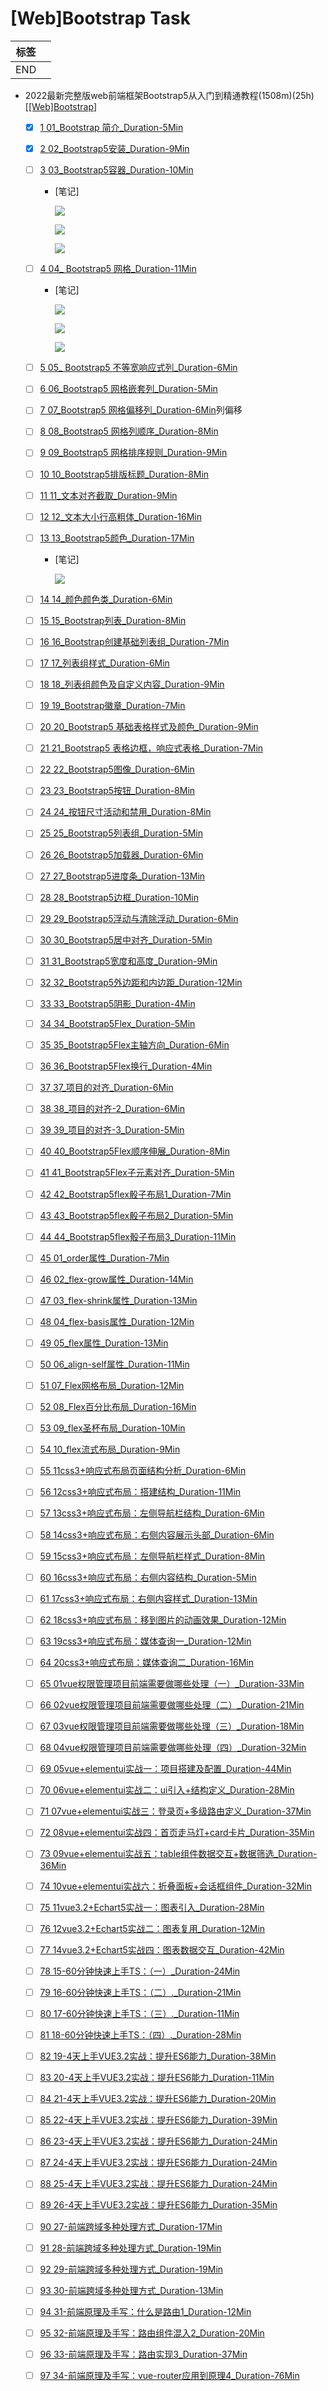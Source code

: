 # \[Web]Bootstrap Task

| 标签  |   |
| --- | - |
| END |   |

*   2022最新完整版web前端框架Bootstrap5从入门到精通教程(1508m)(25h) \[[\[Web\]Bootstrap](\[Web]Bootstrap_u7Ak1kdCmPN7gbVGVC2QCK.md "\[Web]Bootstrap")]

    *   [x] [1 01\_Bootstrap  简介\_Duration-5Min](https://www.bilibili.com/video/BV1Ng411W75X/?p=1 "1 01_Bootstrap  简介_Duration-5Min")

    *   [x] [2 02\_Bootstrap5安装\_Duration-9Min](https://www.bilibili.com/video/BV1Ng411W75X/?p=2 "2 02_Bootstrap5安装_Duration-9Min")

    *   [ ] [3 03\_Bootstrap5容器\_Duration-10Min](https://www.bilibili.com/video/BV1Ng411W75X/?p=3 "3 03_Bootstrap5容器_Duration-10Min")

        *   \[笔记]

            ![](../image/image_YLOt5Q4rwk.png)

            ![](../image/image_g0fQPlohix.png)

            ![](../image/image_GpdK-sHOPp.png)

    *   [ ] [4 04\_ Bootstrap5 网格\_Duration-11Min](https://www.bilibili.com/video/BV1Ng411W75X/?p=4 "4 04_ Bootstrap5 网格_Duration-11Min")

        *   \[笔记]

            ![](../image/image_NPlA9J3s-j.png)

            ![](../image/image_JWZCSzGsCA.png)

            ![](../image/image_25w6Wuag5B.png)



    *   [ ] [5 05\_ Bootstrap5 不等宽响应式列\_Duration-6Min](https://www.bilibili.com/video/BV1Ng411W75X/?p=5 "5 05_ Bootstrap5 不等宽响应式列_Duration-6Min")

    *   [ ] [6 06\_Bootstrap5 网格嵌套列\_Duration-5Min](https://www.bilibili.com/video/BV1Ng411W75X/?p=6 "6 06_Bootstrap5 网格嵌套列_Duration-5Min")

    *   [ ] [7 07\_Bootstrap5 网格偏移列\_Duration-6Min](https://www.bilibili.com/video/BV1Ng411W75X/?p=7 "7 07_Bootstrap5 网格偏移列_Duration-6Min")列偏移

    *   [ ] [8 08\_Bootstrap5 网格列顺序\_Duration-8Min](https://www.bilibili.com/video/BV1Ng411W75X/?p=8 "8 08_Bootstrap5 网格列顺序_Duration-8Min")

    *   [ ] [9 09\_Bootstrap5 网格排序规则\_Duration-9Min](https://www.bilibili.com/video/BV1Ng411W75X/?p=9 "9 09_Bootstrap5 网格排序规则_Duration-9Min")

    *   [ ] [10 10\_Bootstrap5排版标题\_Duration-8Min](https://www.bilibili.com/video/BV1Ng411W75X/?p=10 "10 10_Bootstrap5排版标题_Duration-8Min")

    *   [ ] [11 11\_文本对齐截取\_Duration-9Min](https://www.bilibili.com/video/BV1Ng411W75X/?p=11 "11 11_文本对齐截取_Duration-9Min")

    *   [ ] [12 12\_文本大小行高粗体\_Duration-16Min](https://www.bilibili.com/video/BV1Ng411W75X/?p=12 "12 12_文本大小行高粗体_Duration-16Min")

    *   [ ] [13 13\_Bootstrap5颜色\_Duration-17Min](https://www.bilibili.com/video/BV1Ng411W75X/?p=13 "13 13_Bootstrap5颜色_Duration-17Min")

        *   \[笔记]

            ![](../image/image_n7uBi55-fJ.png)

    *   [ ] [14 14\_颜色颜色类\_Duration-6Min](https://www.bilibili.com/video/BV1Ng411W75X/?p=14 "14 14_颜色颜色类_Duration-6Min")

    *   [ ] [15 15\_Bootstrap列表\_Duration-8Min](https://www.bilibili.com/video/BV1Ng411W75X/?p=15 "15 15_Bootstrap列表_Duration-8Min")

    *   [ ] [16 16\_Bootstrap创建基础列表组\_Duration-7Min](https://www.bilibili.com/video/BV1Ng411W75X/?p=16 "16 16_Bootstrap创建基础列表组_Duration-7Min")

    *   [ ] [17 17\_列表组样式\_Duration-6Min](https://www.bilibili.com/video/BV1Ng411W75X/?p=17 "17 17_列表组样式_Duration-6Min")

    *   [ ] [18 18\_列表组颜色及自定义内容\_Duration-9Min](https://www.bilibili.com/video/BV1Ng411W75X/?p=18 "18 18_列表组颜色及自定义内容_Duration-9Min")

    *   [ ] [19 19\_Bootstrap徽章\_Duration-7Min](https://www.bilibili.com/video/BV1Ng411W75X/?p=19 "19 19_Bootstrap徽章_Duration-7Min")

    *   [ ] [20 20\_Bootstrap5 基础表格样式及颜色\_Duration-9Min](https://www.bilibili.com/video/BV1Ng411W75X/?p=20 "20 20_Bootstrap5 基础表格样式及颜色_Duration-9Min")

    *   [ ] [21 21\_Bootstrap5 表格边框，响应式表格\_Duration-7Min](https://www.bilibili.com/video/BV1Ng411W75X/?p=21 "21 21_Bootstrap5 表格边框，响应式表格_Duration-7Min")

    *   [ ] [22 22\_Bootstrap5图像\_Duration-6Min](https://www.bilibili.com/video/BV1Ng411W75X/?p=22 "22 22_Bootstrap5图像_Duration-6Min")

    *   [ ] [23 23\_Bootstrap5按钮\_Duration-8Min](https://www.bilibili.com/video/BV1Ng411W75X/?p=23 "23 23_Bootstrap5按钮_Duration-8Min")

    *   [ ] [24 24\_按钮尺寸活动和禁用\_Duration-8Min](https://www.bilibili.com/video/BV1Ng411W75X/?p=24 "24 24_按钮尺寸活动和禁用_Duration-8Min")

    *   [ ] [25 25\_Bootstrap5列表组\_Duration-5Min](https://www.bilibili.com/video/BV1Ng411W75X/?p=25 "25 25_Bootstrap5列表组_Duration-5Min")

    *   [ ] [26 26\_Bootstrap5加载器\_Duration-6Min](https://www.bilibili.com/video/BV1Ng411W75X/?p=26 "26 26_Bootstrap5加载器_Duration-6Min")

    *   [ ] [27 27\_Bootstrap5进度条\_Duration-13Min](https://www.bilibili.com/video/BV1Ng411W75X/?p=27 "27 27_Bootstrap5进度条_Duration-13Min")

    *   [ ] [28 28\_Bootstrap5边框\_Duration-10Min](https://www.bilibili.com/video/BV1Ng411W75X/?p=28 "28 28_Bootstrap5边框_Duration-10Min")

    *   [ ] [29 29\_Bootstrap5浮动与清除浮动\_Duration-6Min](https://www.bilibili.com/video/BV1Ng411W75X/?p=29 "29 29_Bootstrap5浮动与清除浮动_Duration-6Min")

    *   [ ] [30 30\_Bootstrap5居中对齐\_Duration-5Min](https://www.bilibili.com/video/BV1Ng411W75X/?p=30 "30 30_Bootstrap5居中对齐_Duration-5Min")

    *   [ ] [31 31\_Bootstrap5宽度和高度\_Duration-9Min](https://www.bilibili.com/video/BV1Ng411W75X/?p=31 "31 31_Bootstrap5宽度和高度_Duration-9Min")

    *   [ ] [32 32\_Bootstrap5外边距和内边距\_Duration-12Min](https://www.bilibili.com/video/BV1Ng411W75X/?p=32 "32 32_Bootstrap5外边距和内边距_Duration-12Min")

    *   [ ] [33 33\_Bootstrap5阴影\_Duration-4Min](https://www.bilibili.com/video/BV1Ng411W75X/?p=33 "33 33_Bootstrap5阴影_Duration-4Min")

    *   [ ] [34 34\_Bootstrap5Flex\_Duration-5Min](https://www.bilibili.com/video/BV1Ng411W75X/?p=34 "34 34_Bootstrap5Flex_Duration-5Min")

    *   [ ] [35 35\_Bootstrap5Flex主轴方向\_Duration-6Min](https://www.bilibili.com/video/BV1Ng411W75X/?p=35 "35 35_Bootstrap5Flex主轴方向_Duration-6Min")

    *   [ ] [36 36\_Bootstrap5Flex换行\_Duration-4Min](https://www.bilibili.com/video/BV1Ng411W75X/?p=36 "36 36_Bootstrap5Flex换行_Duration-4Min")

    *   [ ] [37 37\_项目的对齐\_Duration-6Min](https://www.bilibili.com/video/BV1Ng411W75X/?p=37 "37 37_项目的对齐_Duration-6Min")

    *   [ ] [38 38\_项目的对齐-2\_Duration-6Min](https://www.bilibili.com/video/BV1Ng411W75X/?p=38 "38 38_项目的对齐-2_Duration-6Min")

    *   [ ] [39 39\_项目的对齐-3\_Duration-5Min](https://www.bilibili.com/video/BV1Ng411W75X/?p=39 "39 39_项目的对齐-3_Duration-5Min")

    *   [ ] [40 40\_Bootstrap5Flex顺序伸展\_Duration-8Min](https://www.bilibili.com/video/BV1Ng411W75X/?p=40 "40 40_Bootstrap5Flex顺序伸展_Duration-8Min")

    *   [ ] [41 41\_Bootstrap5Flex子元素对齐\_Duration-5Min](https://www.bilibili.com/video/BV1Ng411W75X/?p=41 "41 41_Bootstrap5Flex子元素对齐_Duration-5Min")

    *   [ ] [42 42\_Bootstrap5flex骰子布局1\_Duration-7Min](https://www.bilibili.com/video/BV1Ng411W75X/?p=42 "42 42_Bootstrap5flex骰子布局1_Duration-7Min")

    *   [ ] [43 43\_Bootstrap5flex骰子布局2\_Duration-5Min](https://www.bilibili.com/video/BV1Ng411W75X/?p=43 "43 43_Bootstrap5flex骰子布局2_Duration-5Min")

    *   [ ] [44 44\_Bootstrap5flex骰子布局3\_Duration-11Min](https://www.bilibili.com/video/BV1Ng411W75X/?p=44 "44 44_Bootstrap5flex骰子布局3_Duration-11Min")

    *   [ ] [45 01\_order属性\_Duration-7Min](https://www.bilibili.com/video/BV1Ng411W75X/?p=45 "45 01_order属性_Duration-7Min")

    *   [ ] [46 02\_flex-grow属性\_Duration-14Min](https://www.bilibili.com/video/BV1Ng411W75X/?p=46 "46 02_flex-grow属性_Duration-14Min")

    *   [ ] [47 03\_flex-shrink属性\_Duration-13Min](https://www.bilibili.com/video/BV1Ng411W75X/?p=47 "47 03_flex-shrink属性_Duration-13Min")

    *   [ ] [48 04\_flex-basis属性\_Duration-12Min](https://www.bilibili.com/video/BV1Ng411W75X/?p=48 "48 04_flex-basis属性_Duration-12Min")

    *   [ ] [49 05\_flex属性\_Duration-13Min](https://www.bilibili.com/video/BV1Ng411W75X/?p=49 "49 05_flex属性_Duration-13Min")

    *   [ ] [50 06\_align-self属性\_Duration-11Min](https://www.bilibili.com/video/BV1Ng411W75X/?p=50 "50 06_align-self属性_Duration-11Min")

    *   [ ] [51 07\_Flex网格布局\_Duration-12Min](https://www.bilibili.com/video/BV1Ng411W75X/?p=51 "51 07_Flex网格布局_Duration-12Min")

    *   [ ] [52 08\_Flex百分比布局\_Duration-16Min](https://www.bilibili.com/video/BV1Ng411W75X/?p=52 "52 08_Flex百分比布局_Duration-16Min")

    *   [ ] [53 09\_flex圣杯布局\_Duration-10Min](https://www.bilibili.com/video/BV1Ng411W75X/?p=53 "53 09_flex圣杯布局_Duration-10Min")

    *   [ ] [54 10\_flex流式布局\_Duration-9Min](https://www.bilibili.com/video/BV1Ng411W75X/?p=54 "54 10_flex流式布局_Duration-9Min")

    *   [ ] [55 11css3+响应式布局页面结构分析\_Duration-6Min](https://www.bilibili.com/video/BV1Ng411W75X/?p=55 "55 11css3+响应式布局页面结构分析_Duration-6Min")

    *   [ ] [56 12css3+响应式布局：搭建结构\_Duration-11Min](https://www.bilibili.com/video/BV1Ng411W75X/?p=56 "56 12css3+响应式布局：搭建结构_Duration-11Min")

    *   [ ] [57 13css3+响应式布局：左侧导航栏结构\_Duration-6Min](https://www.bilibili.com/video/BV1Ng411W75X/?p=57 "57 13css3+响应式布局：左侧导航栏结构_Duration-6Min")

    *   [ ] [58 14css3+响应式布局：右侧内容展示头部\_Duration-6Min](https://www.bilibili.com/video/BV1Ng411W75X/?p=58 "58 14css3+响应式布局：右侧内容展示头部_Duration-6Min")

    *   [ ] [59 15css3+响应式布局：左侧导航栏样式\_Duration-8Min](https://www.bilibili.com/video/BV1Ng411W75X/?p=59 "59 15css3+响应式布局：左侧导航栏样式_Duration-8Min")

    *   [ ] [60 16css3+响应式布局：右侧内容结构\_Duration-5Min](https://www.bilibili.com/video/BV1Ng411W75X/?p=60 "60 16css3+响应式布局：右侧内容结构_Duration-5Min")

    *   [ ] [61 17css3+响应式布局：右侧内容样式\_Duration-13Min](https://www.bilibili.com/video/BV1Ng411W75X/?p=61 "61 17css3+响应式布局：右侧内容样式_Duration-13Min")

    *   [ ] [62 18css3+响应式布局：移到图片的动画效果\_Duration-12Min](https://www.bilibili.com/video/BV1Ng411W75X/?p=62 "62 18css3+响应式布局：移到图片的动画效果_Duration-12Min")

    *   [ ] [63 19css3+响应式布局：媒体查询一\_Duration-12Min](https://www.bilibili.com/video/BV1Ng411W75X/?p=63 "63 19css3+响应式布局：媒体查询一_Duration-12Min")

    *   [ ] [64 20css3+响应式布局：媒体查询二\_Duration-16Min](https://www.bilibili.com/video/BV1Ng411W75X/?p=64 "64 20css3+响应式布局：媒体查询二_Duration-16Min")

    *   [ ] [65 01vue权限管理项目前端需要做哪些处理（一）\_Duration-33Min](https://www.bilibili.com/video/BV1Ng411W75X/?p=65 "65 01vue权限管理项目前端需要做哪些处理（一）_Duration-33Min")

    *   [ ] [66 02vue权限管理项目前端需要做哪些处理（二）\_Duration-21Min](https://www.bilibili.com/video/BV1Ng411W75X/?p=66 "66 02vue权限管理项目前端需要做哪些处理（二）_Duration-21Min")

    *   [ ] [67 03vue权限管理项目前端需要做哪些处理（三）\_Duration-18Min](https://www.bilibili.com/video/BV1Ng411W75X/?p=67 "67 03vue权限管理项目前端需要做哪些处理（三）_Duration-18Min")

    *   [ ] [68 04vue权限管理项目前端需要做哪些处理（四）\_Duration-32Min](https://www.bilibili.com/video/BV1Ng411W75X/?p=68 "68 04vue权限管理项目前端需要做哪些处理（四）_Duration-32Min")

    *   [ ] [69 05vue+elementui实战一：项目搭建及配置\_Duration-44Min](https://www.bilibili.com/video/BV1Ng411W75X/?p=69 "69 05vue+elementui实战一：项目搭建及配置_Duration-44Min")

    *   [ ] [70 06vue+elementui实战二：ui引入+结构定义\_Duration-28Min](https://www.bilibili.com/video/BV1Ng411W75X/?p=70 "70 06vue+elementui实战二：ui引入+结构定义_Duration-28Min")

    *   [ ] [71 07vue+elementui实战三：登录页+多级路由定义\_Duration-37Min](https://www.bilibili.com/video/BV1Ng411W75X/?p=71 "71 07vue+elementui实战三：登录页+多级路由定义_Duration-37Min")

    *   [ ] [72 08vue+elementui实战四：首页走马灯+card卡片\_Duration-35Min](https://www.bilibili.com/video/BV1Ng411W75X/?p=72 "72 08vue+elementui实战四：首页走马灯+card卡片_Duration-35Min")

    *   [ ] [73 09vue+elementui实战五：table组件数据交互+数据筛选\_Duration-36Min](https://www.bilibili.com/video/BV1Ng411W75X/?p=73 "73 09vue+elementui实战五：table组件数据交互+数据筛选_Duration-36Min")

    *   [ ] [74 10vue+elementui实战六：折叠面板+会话框组件\_Duration-32Min](https://www.bilibili.com/video/BV1Ng411W75X/?p=74 "74 10vue+elementui实战六：折叠面板+会话框组件_Duration-32Min")

    *   [ ] [75 11vue3.2+Echart5实战一：图表引入\_Duration-28Min](https://www.bilibili.com/video/BV1Ng411W75X/?p=75 "75 11vue3.2+Echart5实战一：图表引入_Duration-28Min")

    *   [ ] [76 12vue3.2+Echart5实战二：图表复用\_Duration-12Min](https://www.bilibili.com/video/BV1Ng411W75X/?p=76 "76 12vue3.2+Echart5实战二：图表复用_Duration-12Min")

    *   [ ] [77 14vue3.2+Echart5实战四：图表数据交互\_Duration-42Min](https://www.bilibili.com/video/BV1Ng411W75X/?p=77 "77 14vue3.2+Echart5实战四：图表数据交互_Duration-42Min")

    *   [ ] [78 15-60分钟快速上手TS：（一）\_Duration-24Min](https://www.bilibili.com/video/BV1Ng411W75X/?p=78 "78 15-60分钟快速上手TS：（一）_Duration-24Min")

    *   [ ] [79 16-60分钟快速上手TS：（二）.\_Duration-21Min](https://www.bilibili.com/video/BV1Ng411W75X/?p=79 "79 16-60分钟快速上手TS：（二）._Duration-21Min")

    *   [ ] [80 17-60分钟快速上手TS：（三）.\_Duration-11Min](https://www.bilibili.com/video/BV1Ng411W75X/?p=80 "80 17-60分钟快速上手TS：（三）._Duration-11Min")

    *   [ ] [81 18-60分钟快速上手TS：（四）.\_Duration-28Min](https://www.bilibili.com/video/BV1Ng411W75X/?p=81 "81 18-60分钟快速上手TS：（四）._Duration-28Min")

    *   [ ] [82 19-4天上手VUE3.2实战：提升ES6能力\_Duration-38Min](https://www.bilibili.com/video/BV1Ng411W75X/?p=82 "82 19-4天上手VUE3.2实战：提升ES6能力_Duration-38Min")

    *   [ ] [83 20-4天上手VUE3.2实战：提升ES6能力\_Duration-11Min](https://www.bilibili.com/video/BV1Ng411W75X/?p=83 "83 20-4天上手VUE3.2实战：提升ES6能力_Duration-11Min")

    *   [ ] [84 21-4天上手VUE3.2实战：提升ES6能力\_Duration-20Min](https://www.bilibili.com/video/BV1Ng411W75X/?p=84 "84 21-4天上手VUE3.2实战：提升ES6能力_Duration-20Min")

    *   [ ] [85 22-4天上手VUE3.2实战：提升ES6能力\_Duration-39Min](https://www.bilibili.com/video/BV1Ng411W75X/?p=85 "85 22-4天上手VUE3.2实战：提升ES6能力_Duration-39Min")

    *   [ ] [86 23-4天上手VUE3.2实战：提升ES6能力\_Duration-24Min](https://www.bilibili.com/video/BV1Ng411W75X/?p=86 "86 23-4天上手VUE3.2实战：提升ES6能力_Duration-24Min")

    *   [ ] [87 24-4天上手VUE3.2实战：提升ES6能力\_Duration-24Min](https://www.bilibili.com/video/BV1Ng411W75X/?p=87 "87 24-4天上手VUE3.2实战：提升ES6能力_Duration-24Min")

    *   [ ] [88 25-4天上手VUE3.2实战：提升ES6能力\_Duration-24Min](https://www.bilibili.com/video/BV1Ng411W75X/?p=88 "88 25-4天上手VUE3.2实战：提升ES6能力_Duration-24Min")

    *   [ ] [89 26-4天上手VUE3.2实战：提升ES6能力\_Duration-35Min](https://www.bilibili.com/video/BV1Ng411W75X/?p=89 "89 26-4天上手VUE3.2实战：提升ES6能力_Duration-35Min")

    *   [ ] [90 27-前端跨域多种处理方式\_Duration-17Min](https://www.bilibili.com/video/BV1Ng411W75X/?p=90 "90 27-前端跨域多种处理方式_Duration-17Min")

    *   [ ] [91 28-前端跨域多种处理方式\_Duration-19Min](https://www.bilibili.com/video/BV1Ng411W75X/?p=91 "91 28-前端跨域多种处理方式_Duration-19Min")

    *   [ ] [92 29-前端跨域多种处理方式\_Duration-19Min](https://www.bilibili.com/video/BV1Ng411W75X/?p=92 "92 29-前端跨域多种处理方式_Duration-19Min")

    *   [ ] [93 30-前端跨域多种处理方式\_Duration-13Min](https://www.bilibili.com/video/BV1Ng411W75X/?p=93 "93 30-前端跨域多种处理方式_Duration-13Min")

    *   [ ] [94 31-前端原理及手写：什么是路由1\_Duration-12Min](https://www.bilibili.com/video/BV1Ng411W75X/?p=94 "94 31-前端原理及手写：什么是路由1_Duration-12Min")

    *   [ ] [95 32-前端原理及手写：路由组件混入2\_Duration-20Min](https://www.bilibili.com/video/BV1Ng411W75X/?p=95 "95 32-前端原理及手写：路由组件混入2_Duration-20Min")

    *   [ ] [96 33-前端原理及手写：路由实现3\_Duration-37Min](https://www.bilibili.com/video/BV1Ng411W75X/?p=96 "96 33-前端原理及手写：路由实现3_Duration-37Min")

    *   [ ] [97 34-前端原理及手写：vue-router应用到原理4\_Duration-76Min](https://www.bilibili.com/video/BV1Ng411W75X/?p=97 "97 34-前端原理及手写：vue-router应用到原理4_Duration-76Min")
